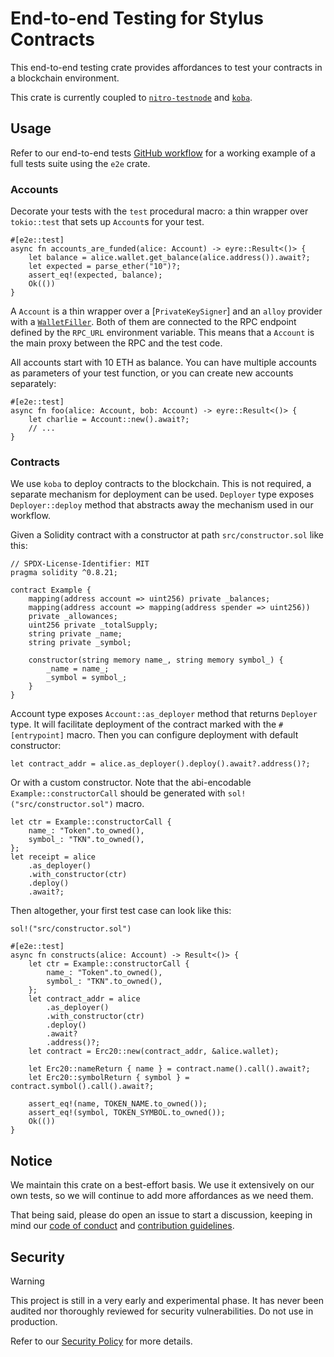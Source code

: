 # End-to-end Testing for Stylus Contracts

This end-to-end testing crate provides affordances to test your contracts in a
blockchain environment.

This crate is currently coupled to [`nitro-testnode`] and [`koba`].

[`nitro-testnode`]: https://github.com/OffchainLabs/nitro-testnode

[`koba`]: https://github.com/OpenZeppelin/koba

## Usage

Refer to our end-to-end tests [GitHub workflow] for a working example of a full
tests suite using the `e2e` crate.

[GitHub workflow]: ../../.github/workflows/e2e-tests.yml

### Accounts

Decorate your tests with the `test` procedural macro: a thin wrapper over
`tokio::test` that sets up `Account`s for your test.

```rust,ignore
#[e2e::test]
async fn accounts_are_funded(alice: Account) -> eyre::Result<()> {
    let balance = alice.wallet.get_balance(alice.address()).await?;
    let expected = parse_ether("10")?;
    assert_eq!(expected, balance);
    Ok(())
}
```

A `Account` is a thin wrapper over a [`PrivateKeySigner`] and an `alloy` provider with a
[`WalletFiller`]. Both of them are connected to the RPC endpoint defined by the
`RPC_URL` environment variable. This means that a `Account` is the main proxy
between the RPC and the test code.

All accounts start with 10 ETH as balance. You can have multiple accounts as
parameters of your test function, or you can create new accounts separately:

```rust,ignore
#[e2e::test]
async fn foo(alice: Account, bob: Account) -> eyre::Result<()> {
    let charlie = Account::new().await?;
    // ...
}
```

[`LocalWallet`]: https://github.com/alloy-rs/alloy/blob/8aa54828c025a99bbe7e2d4fc9768605d172cc6d/crates/signer-local/src/lib.rs#L37

[`WalletFiller`]: https://github.com/alloy-rs/alloy/blob/8aa54828c025a99bbe7e2d4fc9768605d172cc6d/crates/provider/src/fillers/wallet.rs#L30

### Contracts

We use `koba` to deploy contracts to the blockchain. This is not required, a
separate mechanism for deployment can be used. `Deployer` type exposes `Deployer::deploy`
method that abstracts away the mechanism used in our workflow.

Given a Solidity contract with a constructor at path `src/constructor.sol` like
this:

```solidity
// SPDX-License-Identifier: MIT
pragma solidity ^0.8.21;

contract Example {
    mapping(address account => uint256) private _balances;
    mapping(address account => mapping(address spender => uint256))
    private _allowances;
    uint256 private _totalSupply;
    string private _name;
    string private _symbol;

    constructor(string memory name_, string memory symbol_) {
        _name = name_;
        _symbol = symbol_;
    }
}
```

Account type exposes `Account::as_deployer` method that returns `Deployer` type.
It will facilitate deployment of the contract marked with the `#[entrypoint]` macro.
Then you can configure deployment with default constructor:

```rust,ignore
let contract_addr = alice.as_deployer().deploy().await?.address()?;
```

Or with a custom constructor.
Note that the abi-encodable `Example::constructorCall` should be generated
with `sol!("src/constructor.sol")` macro.

```rust,ignore
let ctr = Example::constructorCall {
    name_: "Token".to_owned(),
    symbol_: "TKN".to_owned(),
};
let receipt = alice
    .as_deployer()
    .with_constructor(ctr)
    .deploy()
    .await?;
```

Then altogether, your first test case can look like this:

```rust,ignore
sol!("src/constructor.sol")

#[e2e::test]
async fn constructs(alice: Account) -> Result<()> {
    let ctr = Example::constructorCall {
        name_: "Token".to_owned(),
        symbol_: "TKN".to_owned(),
    };
    let contract_addr = alice
        .as_deployer()
        .with_constructor(ctr)
        .deploy()
        .await?
        .address()?;
    let contract = Erc20::new(contract_addr, &alice.wallet);

    let Erc20::nameReturn { name } = contract.name().call().await?;
    let Erc20::symbolReturn { symbol } = contract.symbol().call().await?;

    assert_eq!(name, TOKEN_NAME.to_owned());
    assert_eq!(symbol, TOKEN_SYMBOL.to_owned());
    Ok(())
}
```

## Notice

We maintain this crate on a best-effort basis. We use it extensively on our own
tests, so we will continue to add more affordances as we need them.

That being said, please do open an issue to start a discussion, keeping in mind
our [code of conduct] and [contribution guidelines].

[code of conduct]: ../../CODE_OF_CONDUCT.md

[contribution guidelines]: ../../CONTRIBUTING.md

## Security

> [!WARNING]
> This project is still in a very early and experimental phase. It has never
> been audited nor thoroughly reviewed for security vulnerabilities. Do not use
> in production.

Refer to our [Security Policy](../../SECURITY.md) for more details.
